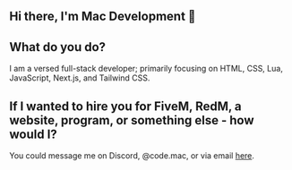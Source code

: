 ## Hi there, I'm Mac Development 👋

## What do you do?
  I am a versed full-stack developer; primarily focusing on HTML, CSS, Lua, JavaScript, Next.js, and Tailwind CSS.

## If I wanted to hire you for FiveM, RedM, a website, program, or something else - how would I?
  You could message me on Discord, @code.mac, or via email [here](https://macdevelopment.dev).
